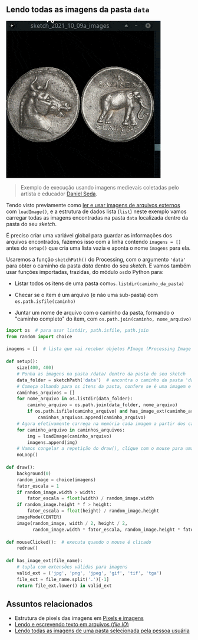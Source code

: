 ## Lendo todas as imagens da pasta `data`

![imagens sorteadas da pasta](assets/random_images.gif)

> Exemplo de execução usando imagens medievais coletadas pelo artista e educador [Daniel Seda](https://www.danielseda.com/home).

Tendo visto previamente como [ler e usar imagens de arquivos externos](imagens_externas.md) com `loadImage()`, e a estrutura de dados lista (`list`) neste exemplo vamos carregar todas as imagens encontradas na pasta `data` localizada dentro da pasta do seu *sketch*. 

É preciso criar uma variável global para guardar as informações dos arquivos encontrados, fazemos isso com a linha contendo `imagens = []` antes do `setup()` que cria uma lista vazia e aponta o nome `imagens` para ela.

Usaremos a função `sketchPath()` do Processing, com o argumento `'data'` para obter o caminho da pasta *data* dentro do seu *sketch*. E vamos também usar funções importadas, trazidas, do módulo `os`do Python para:

- Listar todos os itens de uma pasta com`os.listdir(caminho_da_pasta)`

- Checar se o item é um arquivo (e não uma sub-pasta) com `os.path.isfile(caminho)`

- Juntar um nome de arquivo com o caminho da pasta, formando o "caminho completo" do item, com `os.path.join(caminho, nome_arquivo)`

```python
import os  # para usar listdir, path.isfile, path.join
from random import choice

imagens = []  # lista que vai receber objetos PImage (Processing Image data)

def setup():
    size(400, 400)
    # Ponha as imagens na pasta /data/ dentro da pasta do seu sketch
    data_folder = sketchPath('data')  # encontra o caminho da pasta 'data', não funciona fora do setup
    # Começa olhando para os itens da pasta, confere se é uma imagem e guarda na lista caminhos_arquivos
    caminhos_arquivos = []
    for nome_arquivo in os.listdir(data_folder):
        caminho_arquivo = os.path.join(data_folder, nome_arquivo)
        if os.path.isfile(caminho_arquivo) and has_image_ext(caminho_arquivo):
            caminhos_arquivos.append(caminho_arquivo)
    # Agora efetivamente carrega na memória cada imagem a partir dos caminhos listados no passo anterior
    for caminho_arquivo in caminhos_arquivos:
        img = loadImage(caminho_arquivo)
        imagens.append(img)
    # Vamos congelar a repetição do draw(), clique com o mouse para uma nova imagem (redraw)
    noLoop()  
        
def draw():
    background(0)
    random_image = choice(imagens)
    fator_escala = 1
    if random_image.width > width:
        fator_escala = float(width) / random_image.width
    if random_image.height * f > height:
        fator_escala = float(height) / random_image.height
    imageMode(CENTER)
    image(random_image, width / 2, height / 2,
          random_image.width * fator_escala, random_image.height * fator_escala
                     
def mouseClicked():  # executa quando o mouse é clicado
    redraw()
    
def has_image_ext(file_name):
    # tupla com extensões válidas para imagens
    valid_ext = ('jpg', 'png', 'jpeg', 'gif', 'tif', 'tga')
    file_ext = file_name.split('.')[-1]
    return file_ext.lower() in valid_ext
```

## Assuntos relacionados

- Estrutura de pixels das imagens em [Pixels e imagens](pixels.md)
- [Lendo e escrevendo texto em arquivos (*file IO*)](/Processing-Python/file_IO.md)
- [Lendo todas as imagens de uma pasta selecionada pela pessoa usuária](imagens_externas_pasta.md)
